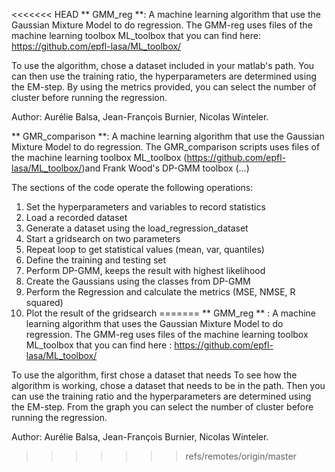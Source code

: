 <<<<<<< HEAD
﻿** GMM_reg **: A machine learning algorithm that use the Gaussian Mixture Model to do regression. The GMM-reg uses files of the machine learning toolbox ML_toolbox that you can find here: https://github.com/epfl-lasa/ML_toolbox/

To use the algorithm, chose a dataset included in your matlab's path. You can then use the training ratio, the hyperparameters are determined using the EM-step. By using the metrics provided, you can select the number of cluster before running the regression.

Author: Aurélie Balsa, Jean-François Burnier, Nicolas Winteler.


** GMR_comparison **: A machine learning algorithm that use the Gaussian Mixture Model to do regression. The GMR_comparison scripts uses files of the machine learning toolbox ML_toolbox (https://github.com/epfl-lasa/ML_toolbox/)and Frank Wood's DP-GMM toolbox (...)

The sections of the code operate the following operations:

1. 	Set the hyperparameters and variables to record statistics
2. 	Load a recorded dataset
3. 	Generate a dataset using the load_regression_dataset
4. 	Start a gridsearch on two parameters	
5. 	Repeat loop to get statistical values (mean, var, quantiles)
6.	Define the training and testing set
7. 	Perform DP-GMM, keeps the result with highest likelihood
8. 	Create the Gaussians using the classes from DP-GMM
9. 	Perform the Regression and calculate the metrics (MSE, NMSE, R squared)
10. Plot the result of the gridsearch
=======
** GMM_reg ** : A machine learning algorithm that uses the Gaussian Mixture Model to do regression. The GMM-reg uses files of the machine learning toolbox ML_toolbox that you can find here : https://github.com/epfl-lasa/ML_toolbox/

To use the algorithm, first chose a dataset that needs
To see how the algorithm is working, chose a dataset that needs to be in the path. Then you can use the training ratio and the hyperparameters are determined using the EM-step. From the graph you can select the number of cluster before running the regression.

Author: Aurélie Balsa, Jean-François Burnier, Nicolas Winteler.
>>>>>>> refs/remotes/origin/master
